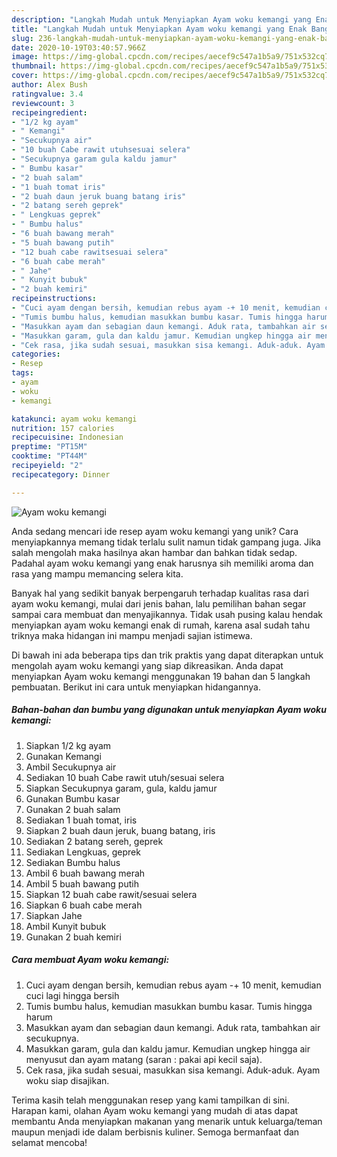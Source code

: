 ```yaml
---
description: "Langkah Mudah untuk Menyiapkan Ayam woku kemangi yang Enak Banget"
title: "Langkah Mudah untuk Menyiapkan Ayam woku kemangi yang Enak Banget"
slug: 236-langkah-mudah-untuk-menyiapkan-ayam-woku-kemangi-yang-enak-banget
date: 2020-10-19T03:40:57.966Z
image: https://img-global.cpcdn.com/recipes/aecef9c547a1b5a9/751x532cq70/ayam-woku-kemangi-foto-resep-utama.jpg
thumbnail: https://img-global.cpcdn.com/recipes/aecef9c547a1b5a9/751x532cq70/ayam-woku-kemangi-foto-resep-utama.jpg
cover: https://img-global.cpcdn.com/recipes/aecef9c547a1b5a9/751x532cq70/ayam-woku-kemangi-foto-resep-utama.jpg
author: Alex Bush
ratingvalue: 3.4
reviewcount: 3
recipeingredient:
- "1/2 kg ayam"
- " Kemangi"
- "Secukupnya air"
- "10 buah Cabe rawit utuhsesuai selera"
- "Secukupnya garam gula kaldu jamur"
- " Bumbu kasar"
- "2 buah salam"
- "1 buah tomat iris"
- "2 buah daun jeruk buang batang iris"
- "2 batang sereh geprek"
- " Lengkuas geprek"
- " Bumbu halus"
- "6 buah bawang merah"
- "5 buah bawang putih"
- "12 buah cabe rawitsesuai selera"
- "6 buah cabe merah"
- " Jahe"
- " Kunyit bubuk"
- "2 buah kemiri"
recipeinstructions:
- "Cuci ayam dengan bersih, kemudian rebus ayam -+ 10 menit, kemudian cuci lagi hingga bersih"
- "Tumis bumbu halus, kemudian masukkan bumbu kasar. Tumis hingga harum"
- "Masukkan ayam dan sebagian daun kemangi. Aduk rata, tambahkan air secukupnya."
- "Masukkan garam, gula dan kaldu jamur. Kemudian ungkep hingga air menyusut dan ayam matang (saran : pakai api kecil saja)."
- "Cek rasa, jika sudah sesuai, masukkan sisa kemangi. Aduk-aduk. Ayam woku siap disajikan."
categories:
- Resep
tags:
- ayam
- woku
- kemangi

katakunci: ayam woku kemangi 
nutrition: 157 calories
recipecuisine: Indonesian
preptime: "PT15M"
cooktime: "PT44M"
recipeyield: "2"
recipecategory: Dinner

---
```



![Ayam woku kemangi](https://img-global.cpcdn.com/recipes/aecef9c547a1b5a9/751x532cq70/ayam-woku-kemangi-foto-resep-utama.jpg)

Anda sedang mencari ide resep ayam woku kemangi yang unik? Cara menyiapkannya memang tidak terlalu sulit namun tidak gampang juga. Jika salah mengolah maka hasilnya akan hambar dan bahkan tidak sedap. Padahal ayam woku kemangi yang enak harusnya sih memiliki aroma dan rasa yang mampu memancing selera kita.



Banyak hal yang sedikit banyak berpengaruh terhadap kualitas rasa dari ayam woku kemangi, mulai dari jenis bahan, lalu pemilihan bahan segar sampai cara membuat dan menyajikannya. Tidak usah pusing kalau hendak menyiapkan ayam woku kemangi enak di rumah, karena asal sudah tahu triknya maka hidangan ini mampu menjadi sajian istimewa.


Di bawah ini ada beberapa tips dan trik praktis yang dapat diterapkan untuk mengolah ayam woku kemangi yang siap dikreasikan. Anda dapat menyiapkan Ayam woku kemangi menggunakan 19 bahan dan 5 langkah pembuatan. Berikut ini cara untuk menyiapkan hidangannya.

<!--inarticleads1-->

##### Bahan-bahan dan bumbu yang digunakan untuk menyiapkan Ayam woku kemangi:

1. Siapkan 1/2 kg ayam
1. Gunakan  Kemangi
1. Ambil Secukupnya air
1. Sediakan 10 buah Cabe rawit utuh/sesuai selera
1. Siapkan Secukupnya garam, gula, kaldu jamur
1. Gunakan  Bumbu kasar
1. Gunakan 2 buah salam
1. Sediakan 1 buah tomat, iris
1. Siapkan 2 buah daun jeruk, buang batang, iris
1. Sediakan 2 batang sereh, geprek
1. Sediakan  Lengkuas, geprek
1. Sediakan  Bumbu halus
1. Ambil 6 buah bawang merah
1. Ambil 5 buah bawang putih
1. Siapkan 12 buah cabe rawit/sesuai selera
1. Siapkan 6 buah cabe merah
1. Siapkan  Jahe
1. Ambil  Kunyit bubuk
1. Gunakan 2 buah kemiri




<!--inarticleads2-->

##### Cara membuat Ayam woku kemangi:

1. Cuci ayam dengan bersih, kemudian rebus ayam -+ 10 menit, kemudian cuci lagi hingga bersih
1. Tumis bumbu halus, kemudian masukkan bumbu kasar. Tumis hingga harum
1. Masukkan ayam dan sebagian daun kemangi. Aduk rata, tambahkan air secukupnya.
1. Masukkan garam, gula dan kaldu jamur. Kemudian ungkep hingga air menyusut dan ayam matang (saran : pakai api kecil saja).
1. Cek rasa, jika sudah sesuai, masukkan sisa kemangi. Aduk-aduk. Ayam woku siap disajikan.




Terima kasih telah menggunakan resep yang kami tampilkan di sini. Harapan kami, olahan Ayam woku kemangi yang mudah di atas dapat membantu Anda menyiapkan makanan yang menarik untuk keluarga/teman maupun menjadi ide dalam berbisnis kuliner. Semoga bermanfaat dan selamat mencoba!
